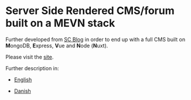 # Server Side Rendered CMS/forum built on a MEVN stack

Further developed from [SC Blog](https://github.com/yyss8/scBlog) in order to end up with a full CMS built on **M**ongoDB, **E**xpress, **V**ue and **N**ode (**N**uxt).

Please visit the [site](https:mevn.dk).

Further description in:

- [English](https://vue-js.dk/en/frontend/vue/first-mevn-stack-in-denmark/)

- [Danish](https://vue-js.dk/da/klient-siden/vue/den-foerste-mevn-stak-danmark/)